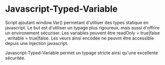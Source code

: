 # Javascript-Typed-Variable

Script ajoutant window.Var() permetant d'utiliser des types statique en javascript.
Le but est d'utiliser un typage plus rigoureux, mais aussi d'offrire un environement sécuriser.
Les variables peuvent être readOnly = true|false , writable = true|false.
Les veurs ainsi encodée ne peuvnt être accessible depuis une injection javascript.

Javascript-Typed-Variable permet un typage stricte ainsi qu'une excellente sécuritée.
